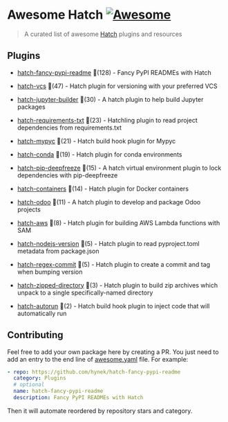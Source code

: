 # Awesome Hatch [![Awesome](https://awesome.re/badge-flat.svg)](https://github.com/sindresorhus/awesome)

> A curated list of awesome [Hatch](https://hatch.pypa.io/latest/) plugins and resources


## Plugins
  
- [hatch-fancy-pypi-readme](https://github.com/hynek/hatch-fancy-pypi-readme) 🌟(128) - Fancy PyPI READMEs with Hatch
  
- [hatch-vcs](https://github.com/ofek/hatch-vcs) 🌟(47) - Hatch plugin for versioning with your preferred VCS
  
- [hatch-jupyter-builder](https://github.com/jupyterlab/hatch-jupyter-builder) 🌟(30) - A hatch plugin to help build Jupyter packages
  
- [hatch-requirements-txt](https://github.com/repo-helper/hatch-requirements-txt) 🌟(23) - Hatchling plugin to read project dependencies from requirements.txt
  
- [hatch-mypyc](https://github.com/ofek/hatch-mypyc) 🌟(21) - Hatch build hook plugin for Mypyc
  
- [hatch-conda](https://github.com/OldGrumpyViking/hatch-conda) 🌟(19) - Hatch plugin for conda environments
  
- [hatch-pip-deepfreeze](https://github.com/sbidoul/hatch-pip-deepfreeze) 🌟(15) - A hatch virtual environment plugin to lock dependencies with pip-deepfreeze
  
- [hatch-containers](https://github.com/ofek/hatch-containers) 🌟(14) - Hatch plugin for Docker containers
  
- [hatch-odoo](https://github.com/acsone/hatch-odoo) 🌟(11) - A hatch plugin to develop and package Odoo projects
  
- [hatch-aws](https://github.com/aka-raccoon/hatch-aws) 🌟(8) - Hatch plugin for building AWS Lambda functions with SAM
  
- [hatch-nodejs-version](https://github.com/agoose77/hatch-nodejs-version) 🌟(5) - Hatch plugin to read pyproject.toml metadata from package.json
  
- [hatch-regex-commit](https://github.com/frankie567/hatch-regex-commit) 🌟(5) - Hatch plugin to create a commit and tag when bumping version
  
- [hatch-zipped-directory](https://github.com/dairiki/hatch-zipped-directory) 🌟(3) - Hatch plugin to build zip archives which unpack to a single specifically-named directory
  
- [hatch-autorun](https://github.com/ofek/hatch-autorun) 🌟(2) - Hatch build hook plugin to inject code that will automatically run
  


## Contributing

Feel free to add your own package here by creating a PR. You just need to add an entry to the end line of [awesome.yaml](./awesome.yaml) file.
For example:

```yaml
- repo: https://github.com/hynek/hatch-fancy-pypi-readme
  category: Plugins
  # optional
  name: hatch-fancy-pypi-readme
  description: Fancy PyPI READMEs with Hatch
```

Then it will automate reordered by repository stars and category.